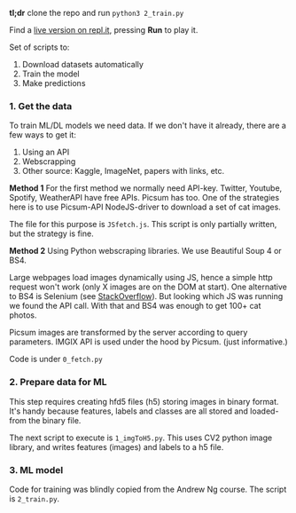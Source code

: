 **tl;dr** clone the repo and run `python3 2_train.py`

Find a [live version on repl.it](https://repl.it/@misterybodon/mlimg), pressing **Run** to play it.

Set of scripts to:
1. Download datasets automatically
2. Train the model
3. Make predictions

### 1. Get the data
To train ML/DL models we need data. If we don't have it already, there are a few ways to get it:
1. Using an API
2. Webscrapping
3. Other source: Kaggle, ImageNet, papers with links, etc.

**Method 1**
For the first method we normally need API-key. Twitter, Youtube, Spotify, WeatherAPI have free APIs. Picsum has too. One of the strategies here is to use Picsum-API NodeJS-driver to download a set of cat images. 

The file for this purpose is `JSfetch.js`. This script is only partially written, but the strategy is fine.

**Method 2**
Using Python webscraping libraries. We use Beautiful Soup 4 or BS4. 

Large webpages load images dynamically using JS, hence a simple http request won't work (only X images are on the DOM at start). One alternative to BS4 is Selenium (see [StackOverflow](https://stackoverflow.com/questions/17436014/selenium-versus-beautifulsoup-for-web-scraping?rq=1)). But looking which JS was running we found the API call. With that and BS4 was enough to get 100+ cat photos.

Picsum images are transformed by the server according to query parameters. IMGIX API is used under the hood by Picsum. (just informative.)

Code is under `0_fetch.py`

### 2. Prepare data for ML
This step requires creating hfd5 files (h5) storing images in binary format. It's handy because features, labels and classes are all stored and loaded-from the binary file.

The next script to execute is `1_imgToH5.py`. This uses CV2 python image library, and writes features (images) and labels to a h5 file.

### 3. ML model
Code for training was blindly copied from the Andrew Ng course. The script is `2_train.py`.

